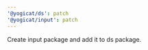 ```yaml
---
'@yogicat/ds': patch
'@yogicat/input': patch
---
```


Create input package and add it to ds package.
